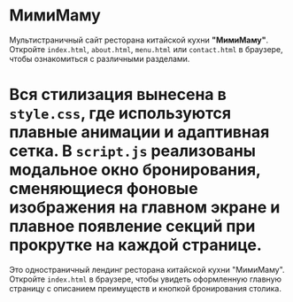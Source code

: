 # МимиМаму


Мультистраничный сайт ресторана китайской кухни **"МимиМаму"**. Откройте `index.html`, `about.html`, `menu.html` или `contact.html` в браузере, чтобы ознакомиться с различными разделами.

Вся стилизация вынесена в `style.css`, где используются плавные анимации и адаптивная сетка. В `script.js` реализованы модальное окно бронирования, сменяющиеся фоновые изображения на главном экране и плавное появление секций при прокрутке на каждой странице.
=======
Это одностраничный лендинг ресторана китайской кухни "МимиМаму". Откройте `index.html` в браузере, чтобы увидеть оформленную главную страницу с описанием преимуществ и кнопкой бронирования столика.
